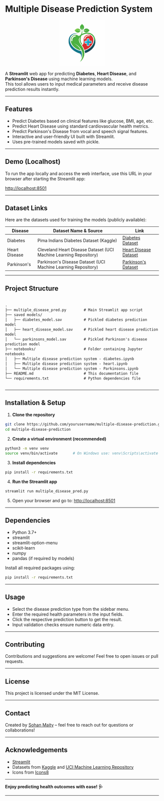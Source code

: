
# Multiple Disease Prediction System

<p align="center">
  <img src="Logo.png" alt="Doctor Icon" width="150" />
</p>

A **Streamlit** web app for predicting **Diabetes**, **Heart Disease**, and **Parkinson's Disease** using machine learning models.  
This tool allows users to input medical parameters and receive disease prediction results instantly.

---

## Features

- Predict Diabetes based on clinical features like glucose, BMI, age, etc.
- Predict Heart Disease using standard cardiovascular health metrics.
- Predict Parkinson's Disease from vocal and speech signal features.
- Interactive and user-friendly UI built with Streamlit.
- Uses pre-trained models saved with pickle.

---

## Demo (Localhost)

To run the app locally and access the web interface, use this URL in your browser after starting the Streamlit app:

[http://localhost:8501](http://localhost:8501)

---

## Dataset Links

Here are the datasets used for training the models (publicly available):

| Disease         | Dataset Name & Source                             | Link                                                |
|-----------------|-------------------------------------------------|-----------------------------------------------------|
| Diabetes        | Pima Indians Diabetes Dataset (Kaggle)           | [Diabetes Dataset](https://drive.google.com/file/d/1DQa_LDAzedAfVGEaKoPSlug0dbwzXmsC/view?usp=sharing) |
| Heart Disease   | Cleveland Heart Disease Dataset (UCI Machine Learning Repository) | [Heart Disease Dataset](https://drive.google.com/file/d/1b4YKL6ra3LQdRfc0FP9AS_fD8OpGqkD1/view?usp=sharing)          |
| Parkinson's     | Parkinson's Disease Dataset (UCI Machine Learning Repository)    | [Parkinson's Dataset](https://drive.google.com/file/d/1OB8YsOUK9UlYCSFa3RggNEAFtUtzDIQc/view?usp=sharing)               |

---

## Project Structure

```

.
├── multiple_disease_pred.py        # Main Streamlit app script
├── saved models/
│   ├── diabetes_model.sav          # Pickled diabetes prediction model
│   ├── heart_disease_model.sav     # Pickled heart disease prediction model
│   └── parkinsons_model.sav        # Pickled Parkinson's disease prediction model
├── notebooks/                      # Folder containing Jupyter notebooks
│   ├── Multiple disease prediction system - diabetes.ipynb
│   ├── Multiple disease prediction system - heart.ipynb
│   └── Multiple disease prediction system - Parkinsons.ipynb
├── README.md                       # This documentation file
└── requirements.txt                # Python dependencies file


````

---

## Installation & Setup

1. **Clone the repository**

```bash
git clone https://github.com/yourusername/multiple-disease-prediction.git
cd multiple-disease-prediction
````

2. **Create a virtual environment (recommended)**

```bash
python3 -m venv venv
source venv/bin/activate       # On Windows use: venv\Scripts\activate
```

3. **Install dependencies**

```bash
pip install -r requirements.txt
```

4. **Run the Streamlit app**

```bash
streamlit run multiple_disease_pred.py
```

5. Open your browser and go to: [http://localhost:8501](http://localhost:8501)

---

## Dependencies

* Python 3.7+
* streamlit
* streamlit-option-menu
* scikit-learn
* numpy
* pandas (if required by models)

Install all required packages using:

```bash
pip install -r requirements.txt
```

---

## Usage

* Select the disease prediction type from the sidebar menu.
* Enter the required health parameters in the input fields.
* Click the respective prediction button to get the result.
* Input validation checks ensure numeric data entry.

---

## Contributing

Contributions and suggestions are welcome! Feel free to open issues or pull requests.

---

## License

This project is licensed under the MIT License.

---

## Contact

Created by [Sohan Maity](https://github.com/sohan2311) – feel free to reach out for questions or collaborations!

---

## Acknowledgements

* [Streamlit](https://streamlit.io/)
* Datasets from [Kaggle](https://www.kaggle.com/) and [UCI Machine Learning Repository](https://archive.ics.uci.edu/ml/index.php)
* Icons from [Icons8](https://icons8.com)

---

**Enjoy predicting health outcomes with ease! 🩺**



---



